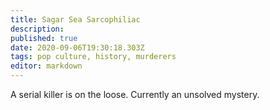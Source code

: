 ```yaml
---
title: Sagar Sea Sarcophiliac
description: 
published: true
date: 2020-09-06T19:30:18.303Z
tags: pop culture, history, murderers
editor: markdown
---
```


A serial killer is on the loose. Currently an unsolved mystery.